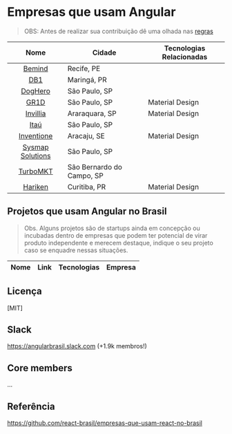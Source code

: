 # Empresas que usam Angular

> OBS: Antes de realizar sua contribuição dê uma olhada nas [regras](https://github.com/candidosales/empresas-que-usam-angular-no-brasil/blob/master/CONTRIBUTING.md)

Nome | Cidade | Tecnologias Relacionadas
:------------: | ------------------------ | ------------
[Bemind](https://sites.google.com/bemind.com.br/vagas/p%C3%A1gina-inicial/desenvolvedor-web-s%C3%AAnior?authuser=0) | Recife, PE |
[DB1](https://vagasdb1.recruiterbox.com/jobs/fk0j2cl/?utm_source=Social&utm_medium=linkedin) | Maringá, PR |
[DogHero](https://www.doghero.com.br) | São Paulo, SP |
[GR1D](https://gr1d.gupy.io/jobs/20879) | São Paulo, SP | Material Design
[Invillia](https://jobs.kenoby.com/invillia/job/desenvolvedor-front-end-pleno/5c6c17976409b74433f7869f) | Araraquara, SP | Material Design
[Itaú](https://github.com/frontendbr/vagas/issues/1838) | São Paulo, SP |
[Inventione](http://inventione.com.br/vagas) | Aracaju, SE | Material Design
[Sysmap Solutions](http://sysmap.peoplenect.com/ats/external_applicant/?page=view_all_jobs) | São Paulo, SP |
[TurboMKT](https://www.turbomkt.com.br/carreiras/) | São Bernardo do Campo, SP |
[Hariken](https://hariken.co/) | Curitiba, PR | Material Design

## Projetos que usam Angular no Brasil

> Obs. Alguns projetos são de startups ainda em concepção ou incubadas dentro de empresas que podem ter potencial de virar produto independente e merecem destaque, indique o seu projeto caso se enquadre nessas situações.

Nome | Link | Tecnologias | Empresa
------------ | ------- | ------------ | ------------


## Licença

[MIT]

## Slack
https://angularbrasil.slack.com (+1.9k membros!)

## Core members

...

## Referência

https://github.com/react-brasil/empresas-que-usam-react-no-brasil
